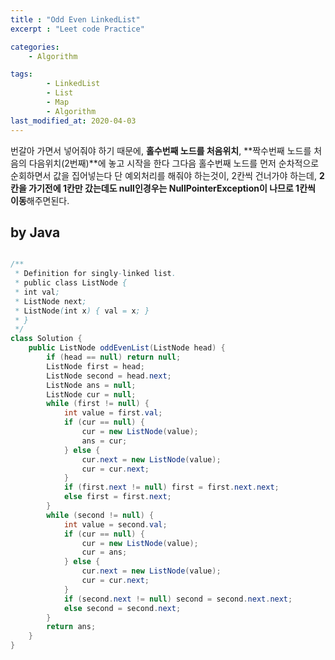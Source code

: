 ```yaml
---
title : "Odd Even LinkedList"
excerpt : "Leet code Practice"

categories:
    - Algorithm

tags:
        - LinkedList
        - List
        - Map
        - Algorithm
last_modified_at: 2020-04-03
---
```



번갈아 가면서 넣어줘야 하기 때문에, 
**홀수번째 노드를 처음위치**, **짝수번째 노드를 처음의 다음위치(2번째)**에 놓고 시작을 한다
그다음 홀수번째 노드를 먼저 순차적으로 순회하면서 값을 집어넣는다
단 예외처리를 해줘야 하는것이, 2칸씩 건너가야 하는데, **2칸을 가기전에 1칸만 갔는데도 null인경우는 NullPointerException이 나므로 1칸씩 이동**해주면된다.

## by Java

```java

/**
 * Definition for singly-linked list.
 * public class ListNode {
 * int val;
 * ListNode next;
 * ListNode(int x) { val = x; }
 * }
 */
class Solution {
    public ListNode oddEvenList(ListNode head) {
        if (head == null) return null;
        ListNode first = head;
        ListNode second = head.next;
        ListNode ans = null;
        ListNode cur = null;
        while (first != null) {
            int value = first.val;
            if (cur == null) {
                cur = new ListNode(value);
                ans = cur;
            } else {
                cur.next = new ListNode(value);
                cur = cur.next;
            }
            if (first.next != null) first = first.next.next;
            else first = first.next;
        }
        while (second != null) {
            int value = second.val;
            if (cur == null) {
                cur = new ListNode(value);
                cur = ans;
            } else {
                cur.next = new ListNode(value);
                cur = cur.next;
            }
            if (second.next != null) second = second.next.next;
            else second = second.next;
        }
        return ans;
    }
}
```